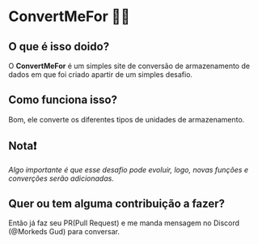 # ConvertMeFor 🐱‍🚀

## O que é isso doido?
O **ConvertMeFor** é um simples site de conversão de armazenamento de dados em que foi criado apartir de um simples desafio.

## Como funciona isso?
Bom, ele converte os diferentes tipos de unidades de armazenamento.

## Nota❗
_Algo importante é que esse desafio pode evoluir, logo, novas funções e converções serão adicionadas._

## Quer ou tem alguma contribuição a fazer?
Então já faz seu PR(Pull Request) e me manda mensagem no Discord (@Morkeds Gud) para conversar.

